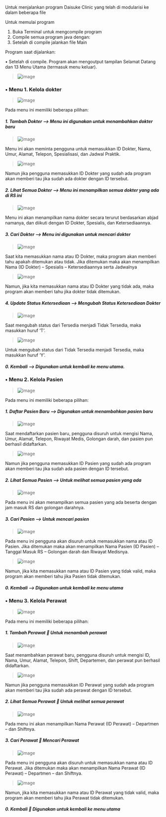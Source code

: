 Untuk menjalankan program Daisuke Clinic yang telah di modularisi ke dalam beberapa file

Untuk memulai program
1. Buka Terminal untuk mengcompile program
2. Compile semua program java dengan:
3. Setelah di compile jalankan file Main

Program saat dijalankan:

•	Setelah di compile. Program akan mengoutput tampilan Selamat Datang dan 13 Menu Utama (termasuk menu keluar).
 
> ![image](https://github.com/user-attachments/assets/544d0208-c81d-4e69-b6a5-b96ae373b5d6)

### •	**Menu 1. Kelola dokter**
 
> ![image](https://github.com/user-attachments/assets/df7bfe3a-cc0c-4d44-8d20-899193143c5e)

Pada menu ini memiliki beberapa pilihan:
##### 1.	Tambah Dokter --> Menu ini digunakan untuk menambahkan dokter baru
 
> ![image](https://github.com/user-attachments/assets/6a270107-06a6-428d-9133-9ca79259a236)

Menu ini akan meminta pengguna untuk memasukkan ID Dokter, Nama, Umur, Alamat, Telepon, Spesialisasi, dan Jadwal Praktik.
 
> ![image](https://github.com/user-attachments/assets/b6dda4b9-7621-4e14-afe3-1ca83b349c94)

Namun jika pengguna memasukkan ID Dokter yang sudah ada program akan memberi tau jika sudah ada dokter dengan ID tersebut.

##### 2.	Lihat Semua Dokter --> Menu ini menampilkan semua dokter yang ada di RS ini
 
> ![image](https://github.com/user-attachments/assets/9e71c0dc-6736-4c09-a6e2-0542814e797c)

Menu ini akan menampilkan nama dokter secara terurut berdasarkan abjad namanya, dan diikuti dengan ID Dokter, Spesialis, dan Ketersediaannya.

##### 3.	Cari Dokter --> Menu ini digunakan untuk mencari dokter 

> ![image](https://github.com/user-attachments/assets/10923aa5-a141-498b-abbd-93f30486df6c)

Saat kita memasukkan nama atau ID Dokter, maka program akan memberi tahu apakah ditemukan atau tidak. Jika ditemukan maka akan menampilkan Nama (ID Dokter) – Spesialis – Ketersediaannya serta Jadwalnya

> ![image](https://github.com/user-attachments/assets/c3248e17-eaa9-4ada-acdc-4e401d377d7d)

Namun, jika kita memasukkan nama atau ID Dokter yang tidak ada, maka program akan memberi tahu jika dokter tidak ditemukan.

##### 4.	Update Status Ketersediaan --> Mengubah Status Ketersediaan Dokter

> ![image](https://github.com/user-attachments/assets/0c8067e4-8aa8-4f16-9cf3-1ed6716c3d44)

Saat mengubah status dari Tersedia menjadi Tidak Tersedia, maka masukkan huruf ‘T’.
 
> ![image](https://github.com/user-attachments/assets/1fc1cf4b-d434-475b-85e1-fc5b62a28feb)

Untuk mengubah status dari Tidak Tersedia menjadi Tersedia, maka masukkan huruf ‘Y’.

##### 0.	Kembali --> Digunakan untuk kembali ke menu utama.


### **•	Menu 2. Kelola Pasien**

> ![image](https://github.com/user-attachments/assets/10343fc7-899b-4c31-98a9-8314de325400)
 
Pada menu ini memiliki beberapa pilihan:
##### 1.	Daftar Pasien Baru --> Digunakan untuk menambahkan pasien baru

> ![image](https://github.com/user-attachments/assets/18a04d1b-685c-4dcf-9e27-0ccc5e73152d)

Saat mendaftarkan pasien baru, pengguna disuruh untuk mengisi Nama, Umur, Alamat, Telepon, Riwayat Medis, Golongan darah, dan pasien pun berhasil didaftarkan.

> ![image](https://github.com/user-attachments/assets/9f254158-9bce-45de-a26d-69b2da1f455e)

Namun jika pengguna memasukkan ID Pasien yang sudah ada program akan memberi tau jika sudah ada pasien dengan ID tersebut.

##### 2.	Lihat Semua Pasien --> Untuk melihat semua pasien yang ada

> ![image](https://github.com/user-attachments/assets/90108fec-390e-4b1e-b27d-eacaf834fad9)

Pada menu ini akan menampilkan semua pasien yang ada beserta dengan jam masuk RS dan golongan darahnya.

##### 3.	Cari Pasien --> Untuk mencari pasien

> ![image](https://github.com/user-attachments/assets/19edeeab-8eb4-4749-bdad-b79df708cf79)

Pada menu ini pengguna akan disuruh untuk memasukkan nama atau ID Pasien. Jika ditemukan maka akan menampilkan Nama Pasien (ID Pasien) – Tanggal Masuk RS – Golongan darah dan Riwayat Medisnya.

> ![image](https://github.com/user-attachments/assets/fc92960d-cc50-495b-8a3f-9cc632addbbc)

Namun, jika kita memasukkan nama atau ID Pasien yang tidak valid, maka program akan memberi tahu jika Pasien tidak ditemukan.

##### 0.	Kembali --> Digunakan untuk kembali ke menu utama


### •	Menu 3. Kelola Perawat
 
> ![image](https://github.com/user-attachments/assets/1fcfd7f6-6ee2-49a6-898e-2ae8bab216d9)

Pada menu ini memiliki beberapa pilihan:
##### 1.	Tambah Perawat  Untuk menambah perawat

> ![image](https://github.com/user-attachments/assets/882636f5-d3c2-423c-bc3e-68b919a77df9)

Saat menambahkan perawat baru, pengguna disuruh untuk mengisi ID, Nama, Umur, Alamat, Telepon, Shift, Departemen, dan perawat pun berhasil didaftarkan.

> ![image](https://github.com/user-attachments/assets/3f1b60e8-7721-447e-877f-1a4d293cb55c)

Namun jika pengguna memasukkan ID Perawat yang sudah ada program akan memberi tau jika sudah ada perawat dengan ID tersebut.
##### 2.	Lihat Semua Perawat  Untuk melihat semua perawat

> ![image](https://github.com/user-attachments/assets/b7d32830-2b91-4384-a755-da192c81fe2d)

Pada menu ini akan menampilkan Nama Perawat (ID Perawat) – Departmen – dan Shiftnya.
##### 3.	Cari Perawat  Mencari Perawat

> ![image](https://github.com/user-attachments/assets/0e9c20db-5dfb-4669-ab11-1bc5af5502f9)

Pada menu ini pengguna akan disuruh untuk memasukkan nama atau ID Perawat. Jika ditemukan maka akan menampilkan Nama Perawat (ID Perawat) – Departmen – dan Shiftnya.
 
> ![image](https://github.com/user-attachments/assets/c83a7921-c3d4-4d7d-855d-012687ed3360)

Namun, jika kita memasukkan nama atau ID Perawat yang tidak valid, maka program akan memberi tahu jika Perawat tidak ditemukan.
##### 0.	Kembali  Digunakan untuk kembali ke menu utama
